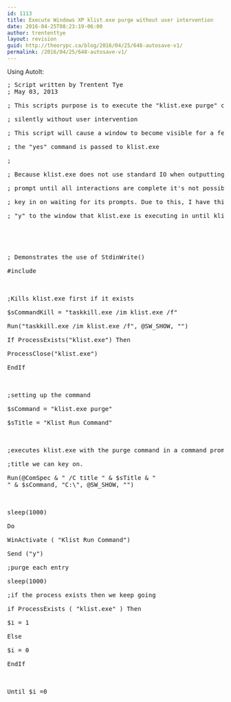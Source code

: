 ```yaml
---
id: 1113
title: Execute Windows XP klist.exe purge without user intervention
date: 2016-04-25T08:23:19-06:00
author: trententtye
layout: revision
guid: http://theorypc.ca/blog/2016/04/25/648-autosave-v1/
permalink: /2016/04/25/648-autosave-v1/
---
```

Using AutoIt:

<pre class="lang:autoit decode:true ">; Script written by Trentent Tye
; May 03, 2013

; This scripts purpose is to execute the "klist.exe purge" command

; silently without user intervention

; This script will cause a window to become visible for a few seconds While

; the "yes" command is passed to klist.exe 

;

; Because klist.exe does not use standard IO when outputting to the command

; prompt until all interactions are complete it's not possible to programmatically

; key in on waiting for its prompts. Due to this, I have this script send 

; "y" to the window that klist.exe is executing in until klist.exe is terminatedy





; Demonstrates the use of StdinWrite()

#include 



;Kills klist.exe first if it exists

$sCommandKill = "taskkill.exe /im klist.exe /f"

Run("taskkill.exe /im klist.exe /f", @SW_SHOW, "")

If ProcessExists("klist.exe") Then

ProcessClose("klist.exe")

EndIf



;setting up the command

$sCommand = "klist.exe purge"

$sTitle = "Klist Run Command"



;executes klist.exe with the purge command in a command prompt with a window

;title we can key on.

Run(@ComSpec & " /C title " & $sTitle & "
" & $sCommand, "C:\", @SW_SHOW, "")



sleep(1000)

Do

WinActivate ( "Klist Run Command")

Send ("y")

;purge each entry

sleep(1000)

;if the process exists then we keep going

if ProcessExists ( "klist.exe" ) Then

$i = 1

Else

$i = 0

EndIf



Until $i =0
</pre>

&nbsp;

<!-- AddThis Advanced Settings generic via filter on the_content -->

<!-- AddThis Share Buttons generic via filter on the_content -->